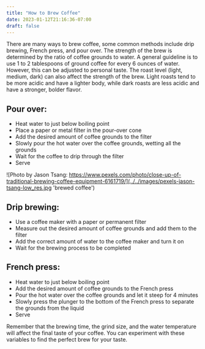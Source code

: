 ```yaml
---
title: "How to Brew Coffee"
date: 2023-01-12T21:16:36-07:00
draft: false
---
```




There are many ways to brew coffee, some common methods include drip brewing, French press, and pour over. The strength of the brew is determined by the ratio of coffee grounds to water. A general guideline is to use 1 to 2 tablespoons of ground coffee for every 6 ounces of water. However, this can be adjusted to personal taste. The roast level (light, medium, dark) can also affect the strength of the brew. Light roasts tend to be more acidic and have a lighter body, while dark roasts are less acidic and have a stronger, bolder flavor.

## **Pour over:**

-   Heat water to just below boiling point
-   Place a paper or metal filter in the pour-over cone
-   Add the desired amount of coffee grounds to the filter
-   Slowly pour the hot water over the coffee grounds, wetting all the grounds
-   Wait for the coffee to drip through the filter
-   Serve

![Photo by Jason Tsang: https://www.pexels.com/photo/close-up-of-traditional-brewing-coffee-equipment-6161719/](../../images/pexels-jason-tsang-low_res.jpg 'brewed coffee')

## **Drip brewing:**

-   Use a coffee maker with a paper or permanent filter
-   Measure out the desired amount of coffee grounds and add them to the filter
-   Add the correct amount of water to the coffee maker and turn it on
-   Wait for the brewing process to be completed

## **French press:**

-   Heat water to just below boiling point
-   Add the desired amount of coffee grounds to the French press
-   Pour the hot water over the coffee grounds and let it steep for 4 minutes
-   Slowly press the plunger to the bottom of the French press to separate the grounds from the liquid
-   Serve

Remember that the brewing time, the grind size, and the water temperature will affect the final taste of your coffee. You can experiment with these variables to find the perfect brew for your taste.
